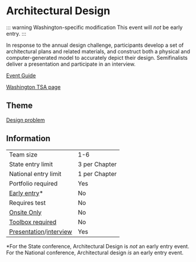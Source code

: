 # Architectural Design

::: warning Washington-specific modification
This event will _not_ be early entry.
:::

In response to the annual design challenge, participants develop a set of architectural plans and related materials, and construct both a physical and computer-generated model to accurately depict their design. Semifinalists deliver a presentation and participate in an interview.

[Event Guide](https://lwsd.sharepoint.com/:b:/r/sites/GR-JHS-TechnologyStudentAssociation-SCA/Shared%20Documents/23-24/Competition/Event%20Guides/HS%20-%20Architectural%20Design.pdf)

[Washington TSA page](https://www.washingtontsa.org/high-school-events/architectural-design)

## Theme

[Design problem](https://www.dropbox.com/scl/fi/s83ky98jrrpgo9ohdv6vz/Architectural-Design-2025-Design-Problem-Museum-Revised.pdf?rlkey=yx7eppihotrl7m4x1h2ou7w7r&e=1&dl=0)

## Information

|                                              |               |
| -------------------------------------------- | ------------- |
| Team size                                    | 1-6           |
| State entry limit                            | 3 per Chapter |
| National entry limit                         | 1 per Chapter |
| Portfolio required                           | Yes           |
| [Early entry](/#terms)\*                     | No            |
| Requires test                                | No            |
| [Onsite Only](/#terms)                       | No            |
| [Toolbox required](/#terms)                  | No            |
| [Presentation](/#terms)/[interview](/#terms) | Yes           |

\*For the State conference, Architectural Design is _not_ an early entry event. For the National conference, Architectural design _is_ an early entry event.
